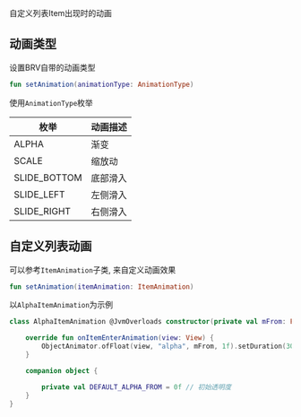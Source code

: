 自定义列表Item出现时的动画

## 动画类型
设置BRV自带的动画类型

```kotlin
fun setAnimation(animationType: AnimationType)
```

使用`AnimationType`枚举

| 枚举 | 动画描述 |
|-|-|
| ALPHA | 渐变 |
| SCALE | 缩放动 |
| SLIDE_BOTTOM | 底部滑入 |
| SLIDE_LEFT | 左侧滑入 |
| SLIDE_RIGHT | 右侧滑入 |


## 自定义列表动画

可以参考`ItemAnimation`子类, 来自定义动画效果

```kotlin
fun setAnimation(itemAnimation: ItemAnimation)
```

以`AlphaItemAnimation`为示例

```kotlin
class AlphaItemAnimation @JvmOverloads constructor(private val mFrom: Float = DEFAULT_ALPHA_FROM) : ItemAnimation {

    override fun onItemEnterAnimation(view: View) {
        ObjectAnimator.ofFloat(view, "alpha", mFrom, 1f).setDuration(300).start() // 渐变动画
    }

    companion object {

        private val DEFAULT_ALPHA_FROM = 0f // 初始透明度
    }
}
```